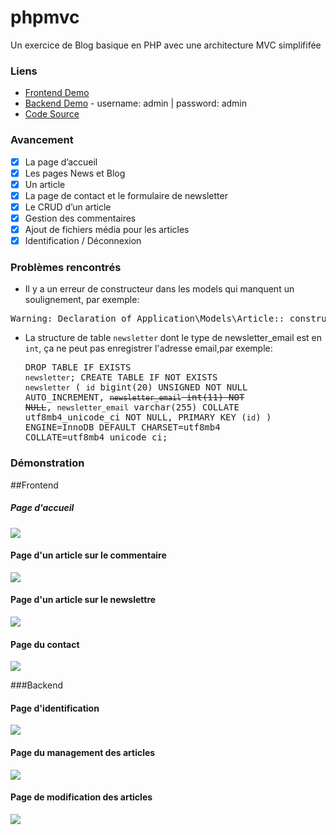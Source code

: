 # phpmvc

Un exercice de Blog basique en PHP avec une architecture MVC simplififée

### Liens
- [Frontend Demo](http://phpmvc.zhangzhao.fr)
- [Backend Demo](http://phpmvc.zhangzhao.fr/?type=admin&action=articles)  - username: admin | password: admin
- [Code Source](https://github.com/ZoZhang/exercices-php/tree/master/phpmvc)

### Avancement

- [x] La page d’accueil
- [x] Les pages News et Blog
- [x] Un article
- [x] La page de contact et le formulaire de newsletter
- [x] Le CRUD d’un article
- [x] Gestion des commentaires
- [x] Ajout de fichiers média pour les articles
- [x] Identification / Déconnexion

### Problèmes rencontrés
- Il y a un erreur de constructeur dans les models qui manquent un soulignement, par exemple:
<pre>Warning: Declaration of Application\Models\Article::_construct($data) should be compatible with Application\Models\Post::_construct()</pre>

- La structure de table `newsletter` dont le type de newsletter_email est en `int`, ça ne peut pas enregistrer l'adresse email,par exemple:<pre>DROP TABLE IF EXISTS `newsletter`;
CREATE TABLE IF NOT EXISTS `newsletter` (
  `id` bigint(20) UNSIGNED NOT NULL AUTO_INCREMENT,
  <del>`newsletter_email` int(11) NOT NULL</del>,
    `newsletter_email` varchar(255) COLLATE utf8mb4_unicode_ci NOT NULL,
  PRIMARY KEY (`id`)
) ENGINE=InnoDB DEFAULT CHARSET=utf8mb4 COLLATE=utf8mb4_unicode_ci;</pre>

### Démonstration

##Frontend
##### Page d'accueil
<img src="https://imgur.com/GU2d330.png"/>

#### Page d'un article sur le commentaire
<img src="https://imgur.com/kaUFZrU.png"/>

#### Page d'un article sur le newslettre
<img src="https://imgur.com/7LFTrFc.png"/>

#### Page du contact
<img src="https://imgur.com/Q3O23uS.png"/>

###Backend
#### Page d'identification
<img src="https://imgur.com/6pLe2xj.png"/>

#### Page du management des articles
<img src="https://imgur.com/oLnTJZo.png"/>

#### Page de modification des articles
<img src="https://imgur.com/huW0nDf.png"/>

